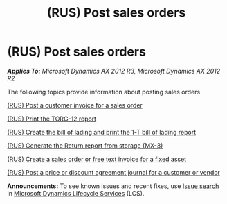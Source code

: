 ﻿---
title: (RUS) Post sales orders
TOCTitle: (RUS) Post sales orders
ms:assetid: ce04bbf1-a63d-4ab9-97a9-9c2e9fb3e116
ms:mtpsurl: https://technet.microsoft.com/en-us/library/JJ711618(v=AX.60)
ms:contentKeyID: 49387942
ms.date: 04/18/2014
mtps_version: v=AX.60
---

# (RUS) Post sales orders 


_**Applies To:** Microsoft Dynamics AX 2012 R3, Microsoft Dynamics AX 2012 R2_

The following topics provide information about posting sales orders.

[(RUS) Post a customer invoice for a sales order](rus-post-a-customer-invoice-for-a-sales-order.md)

[(RUS) Print the TORG-12 report](rus-print-the-torg-12-report.md)

[(RUS) Create the bill of lading and print the 1-T bill of lading report](rus-create-the-bill-of-lading-and-print-the-1-t-bill-of-lading-report.md)

[(RUS) Generate the Return report from storage (MX-3)](rus-generate-the-return-report-from-storage-mx-3.md)

[(RUS) Create a sales order or free text invoice for a fixed asset](rus-create-a-sales-order-or-free-text-invoice-for-a-fixed-asset.md)

[(RUS) Post a price or discount agreement journal for a customer or vendor](rus-post-a-price-or-discount-agreement-journal-for-a-customer-or-vendor.md)

  
**Announcements:** To see known issues and recent fixes, use [Issue search](http://go.microsoft.com/fwlink/?linkid=389258) in [Microsoft Dynamics Lifecycle Services](http://go.microsoft.com/fwlink/?linkid=306505) (LCS).

